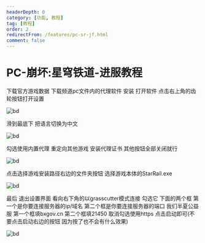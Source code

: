```yaml
---
headerDepth: 0
category: [功能, 教程]
tag: [教程]
order: 2
redirectFrom: /features/pc-sr-jf.html
comment: false
---
```


# PC-崩坏:星穹铁道-进服教程

下载官方游戏数据
下载频道pc文件内的代理软件 安装
打开软件 点击右上角的齿轮按钮打开设置

![bd](/images/pc-sr-jc/1.png)

滑到最底下 把语言切换为中文

![bd](/images/pc-sr-jc/2.png)

勾选使用内置代理 重定向其他游戏 安装代理证书 其他按钮全部关闭就行

![bd](/images/pc-sr-jc/3.png)

点击选择游戏安装路径右边的文件夹按钮 选择游戏本体的StarRail.exe

![bd](/images/pc-sr-jc/4.png)

最后 退出设置界面 看向右下角的以grasscutter模式连接 勾选它
下面的两个框 第一个是你要连接服务器的ip/域名 第二个框是你要连接服务器的端口
我们半夏公益服 第一个框填bxgov.cn 第二个框填21450 取消勾选使用https 点击启动即可(不要点击启动右边的按钮 因为按了也不会有什么效果)

![bd](/images/pc-sr-jc/5.png)